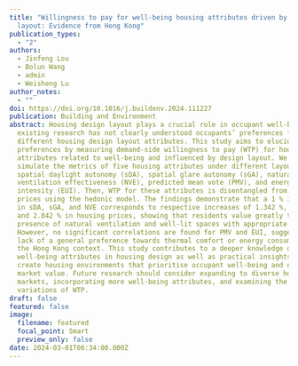 ```yaml
---
title: "Willingness to pay for well-being housing attributes driven by design
  layout: Evidence from Hong Kong"
publication_types:
  - "2"
authors:
  - Jinfeng Lou
  - Bolun Wang
  - admin
  - Weisheng Lu
author_notes:
  - ""
doi: https://doi.org/10.1016/j.buildenv.2024.111227
publication: Building and Environment
abstract: Housing design layout plays a crucial role in occupant well-being, yet
  existing research has not clearly understood occupants’ preferences for
  different housing design layout attributes. This study aims to elucidate
  preferences by measuring demand-side willingness to pay (WTP) for housing
  attributes related to well-being and influenced by design layout. We first
  simulate the metrics of five housing attributes under different layouts, i.e.,
  spatial daylight autonomy (sDA), spatial glare autonomy (sGA), natural
  ventilation effectiveness (NVE), predicted mean vote (PMV), and energy use
  intensity (EUI). Then, WTP for these attributes is disentangled from housing
  prices using the hedonic model. The findings demonstrate that a 1 % increase
  in sDA, sGA, and NVE corresponds to respective increases of 1.342 %, 0.694 %,
  and 2.842 % in housing prices, showing that residents value greatly the
  presence of natural ventilation and well-lit spaces with appropriate daylight.
  However, no significant correlations are found for PMV and EUI, suggesting a
  lack of a general preference towards thermal comfort or energy consumption in
  the Hong Kong context. This study contributes to a deeper knowledge of key
  well-being attributes in housing design as well as practical insights to
  create housing environments that prioritise occupant well-being and enhance
  market value. Future research should consider expanding to diverse housing
  markets, incorporating more well-being attributes, and examining the temporal
  variations of WTP.
draft: false
featured: false
image:
  filename: featured
  focal_point: Smart
  preview_only: false
date: 2024-03-01T06:34:00.000Z
---
```

